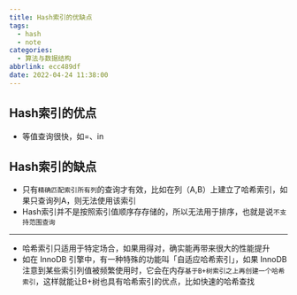 ```yaml
---
title: Hash索引的优缺点
tags:
  - hash
  - note
categories:
  - 算法与数据结构
abbrlink: ecc489df
date: 2022-04-24 11:38:00
---
```


## Hash索引的优点

- 等值查询很快，如=、in

## Hash索引的缺点

- 只有`精确匹配索引所有列`的查询才有效，比如在列（A,B）上建立了哈希索引，如果只查询列A，则无法使用该索引
- Hash索引并不是按照索引值顺序存存储的，所以无法用于排序，也就是说`不支持范围查询`

---

- 哈希索引只适用于特定场合，如果用得对，确实能再带来很大的性能提升
- 如在 InnoDB 引擎中，有一种特殊的功能叫「自适应哈希索引」，如果 InnoDB 注意到某些索引列值被频繁使用时，它会在内存`基于B+树索引之上再创建一个哈希索引`，这样就能让B+树也具有哈希索引的优点，比如快速的哈希查找